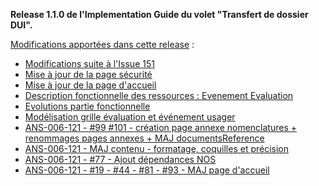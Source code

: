 **Release 1.1.0 de l'Implementation Guide du volet "Transfert de dossier DUI".**

[Modifications apportées dans cette release](https://github.com/ansforge/IG-fhir-medicosocial-transfert-donnees-dui/pulls?q=is%3Apr+is%3Aclosed+milestone%3A1.1.0-ballot) :

* [Modifications suite à l'Issue 151](https://github.com/ansforge/IG-fhir-medicosocial-transfert-donnees-dui/pull/153)
* [Mise à jour de la page sécurité](https://github.com/ansforge/IG-fhir-medicosocial-transfert-donnees-dui/pull/148)
* [Mise à jour de la page d'accueil](https://github.com/ansforge/IG-fhir-medicosocial-transfert-donnees-dui/pull/147)
* [Description fonctionnelle des ressources : Evenement Evaluation](https://github.com/ansforge/IG-fhir-medicosocial-transfert-donnees-dui/pull/146)
* [Evolutions partie fonctionnelle](https://github.com/ansforge/IG-fhir-medicosocial-transfert-donnees-dui/pull/126)
* [Modélisation grille évaluation et événement usager](https://github.com/ansforge/IG-fhir-medicosocial-transfert-donnees-dui/pull/123)
* [ANS-006-121 - #99 #101 - création page annexe nomenclatures + renommages pages annexes + MAJ documentsReference](https://github.com/ansforge/IG-fhir-medicosocial-transfert-donnees-dui/pull/103)
* [ANS-006-121 - MAJ contenu - formatage, coquilles et précision](https://github.com/ansforge/IG-fhir-medicosocial-transfert-donnees-dui/pull/102)
* [ANS-006-121 - #77 - Ajout dépendances NOS](https://github.com/ansforge/IG-fhir-medicosocial-transfert-donnees-dui/pull/95)
* [ANS-006-121 - #19 - #44 - #81 - #93 - MAJ page d'accueil](https://github.com/ansforge/IG-fhir-medicosocial-transfert-donnees-dui/pull/94)

